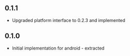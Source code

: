 ## 0.1.1

* Upgraded platform interface to 0.2.3 and implemented

## 0.1.0

* Initial implementation for android - extracted
